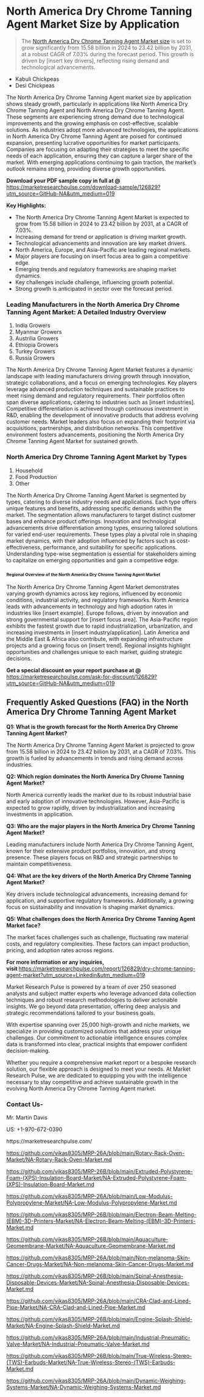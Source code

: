 <h1>North America Dry Chrome Tanning Agent Market&nbsp;Size by Application</h1><blockquote><p>The <a href="https://marketresearchpulse.com/download-sample/126829?utm_source=GitHub-NA&amp;utm_medium=019">North America Dry Chrome Tanning Agent Market size</a> is set to grow significantly from 15.58 billion in 2024 to 23.42 billion by 2031, at a robust CAGR of 7.03% during the forecast period. This growth is driven by [insert key drivers], reflecting rising demand and technological advancements.</p></blockquote><ul><li>Kabuli Chickpeas<li> Desi Chickpeas</li></ul><p>The North America Dry Chrome Tanning Agent market size by application shows steady growth, particularly in applications like North America Dry Chrome Tanning Agent and North America Dry Chrome Tanning Agent. These segments are experiencing strong demand due to technological improvements and the growing emphasis on cost-effective, scalable solutions. As industries adopt more advanced technologies, the applications in North America Dry Chrome Tanning Agent are poised for continued expansion, presenting lucrative opportunities for market participants. Companies are focusing on adapting their strategies to meet the specific needs of each application, ensuring they can capture a larger share of the market. With emerging applications continuing to gain traction, the market’s outlook remains strong, providing diverse growth opportunities.</p><p><strong>Download your PDF sample copy in full at @ </strong><a href="https://marketresearchpulse.com/download-sample/126829?utm_source=GitHub-NA&amp;utm_medium=019">https://marketresearchpulse.com/download-sample/126829?utm_source=GitHub-NA&amp;utm_medium=019</a></p><p><strong>Key Highlights: </strong></p><ul><li>The North America Dry Chrome Tanning Agent Market is expected to grow from 15.58 billion in 2024 to 23.42 billion by 2031, at a CAGR of 7.03%.</li><li>Increasing demand for trend or application is driving market growth.</li><li>Technological advancements and innovation are key market drivers.</li><li>North America, Europe, and Asia-Pacific are leading regional markets.</li><li>Major players are focusing on insert focus area to gain a competitive edge.</li><li>Emerging trends and regulatory frameworks are shaping market dynamics.</li><li>Key challenges include challenge, influencing growth potential.</li><li>Strong growth is anticipated in sector over the forecast period.</li></ul><h3>Leading Manufacturers in the North America Dry Chrome Tanning Agent Market: A Detailed Industry Overview</h3><ol><li>India Growers</li><li>Myanmar Growers</li><li>Austrilia Growers</li><li>Ethiopia Growers</li><li>Turkey Growers</li><li>Russia Growers</li></ol><div class="flex max-w-full flex-col flex-grow"><div class="min-h-8 text-message flex w-full flex-col items-end gap-2 whitespace-normal break-words [.text-message+&amp;]:mt-5" dir="auto" data-message-author-role="assistant" data-message-id="fd8432e4-4910-450d-b182-61b7bfb0a01f" data-message-model-slug="gpt-4o"><div class="flex w-full flex-col gap-1 empty:hidden first:pt-[3px]"><div class="markdown prose w-full break-words dark:prose-invert light"><p>The North America Dry Chrome Tanning Agent Market features a dynamic landscape with leading manufacturers driving growth through innovation, strategic collaborations, and a focus on emerging technologies. Key players leverage advanced production techniques and sustainable practices to meet rising demand and regulatory requirements. Their portfolios often span diverse applications, catering to industries such as [insert industries]. Competitive differentiation is achieved through continuous investment in R&amp;D, enabling the development of innovative products that address evolving customer needs. Market leaders also focus on expanding their footprint via acquisitions, partnerships, and distribution networks. This competitive environment fosters advancements, positioning the North America Dry Chrome Tanning Agent Market for sustained growth.</p></div></div></div></div><h3>North America Dry Chrome Tanning Agent Market by Types</h3><ol><li>Household<li> Food Production<li> Other</li></ol><div class="flex max-w-full flex-col flex-grow"><div class="min-h-8 text-message flex w-full flex-col items-end gap-2 whitespace-normal break-words [.text-message+&amp;]:mt-5" dir="auto" data-message-author-role="assistant" data-message-id="084470be-0bb7-4664-bddf-5156b4f41249" data-message-model-slug="gpt-4o-mini"><div class="flex w-full flex-col gap-1 empty:hidden first:pt-[3px]"><div class="markdown prose w-full break-words dark:prose-invert light"><p>The North America Dry Chrome Tanning Agent Market is segmented by types, catering to diverse industry needs and applications. Each type offers unique features and benefits, addressing specific demands within the market. The segmentation allows manufacturers to target distinct customer bases and enhance product offerings. Innovation and technological advancements drive differentiation among types, ensuring tailored solutions for varied end-user requirements. These types play a pivotal role in shaping market dynamics, with their adoption influenced by factors such as cost-effectiveness, performance, and suitability for specific applications. Understanding type-wise segmentation is essential for stakeholders aiming to capitalize on emerging opportunities and gain a competitive edge.</p></div></div></div></div><h3><span style="font-size: 11px;">Regional Overview of the North America Dry Chrome Tanning Agent Market</span></h3><div class="flex max-w-full flex-col flex-grow"><div class="min-h-8 text-message flex w-full flex-col items-end gap-2 whitespace-normal break-words [.text-message+&amp;]:mt-5" dir="auto" data-message-author-role="assistant" data-message-id="e9038762-ce64-4e30-91c9-9bd413514231" data-message-model-slug="gpt-4o-mini"><div class="flex w-full flex-col gap-1 empty:hidden first:pt-[3px]"><div class="markdown prose w-full break-words dark:prose-invert light"><p>The North America Dry Chrome Tanning Agent Market demonstrates varying growth dynamics across key regions, influenced by economic conditions, industrial activity, and regulatory frameworks. North America leads with advancements in technology and high adoption rates in industries like [insert example]. Europe follows, driven by innovation and strong governmental support for [insert focus area]. The Asia-Pacific region exhibits the fastest growth due to rapid industrialization, urbanization, and increasing investments in [insert industry/application]. Latin America and the Middle East &amp; Africa also contribute, with expanding infrastructure projects and a growing focus on [insert trend]. Regional insights highlight opportunities and challenges unique to each market, guiding strategic decisions.</p></div></div></div></div><p><strong>Get a special discount on your report purchase at @ </strong><a href="https://marketresearchpulse.com/ask-for-discount/126829?utm_source=GitHub-NA&amp;utm_medium=019">https://marketresearchpulse.com/ask-for-discount/126829?utm_source=GitHub-NA&amp;utm_medium=019</a></p><h2>Frequently Asked Questions (FAQ) in the North America Dry Chrome Tanning Agent Market</h2><p><strong>Q1: What is the growth forecast for the North America Dry Chrome Tanning Agent Market?</strong></p><p>The North America Dry Chrome Tanning Agent Market is projected to grow from 15.58 billion in 2024 to 23.42 billion by 2031, at a CAGR of 7.03%. This growth is fueled by advancements in trends and rising demand across industries.</p><p><strong>Q2: Which region dominates the North America Dry Chrome Tanning Agent Market?</strong></p><p>North America currently leads the market due to its robust industrial base and early adoption of innovative technologies. However, Asia-Pacific is expected to grow rapidly, driven by industrialization and increasing investments in application.</p><p><strong>Q3: Who are the major players in the North America Dry Chrome Tanning Agent Market?</strong></p><p>Leading manufacturers include North America Dry Chrome Tanning Agent, known for their extensive product portfolios, innovation, and strong presence. These players focus on R&amp;D and strategic partnerships to maintain competitiveness.</p><p><strong>Q4: What are the key drivers of the North America Dry Chrome Tanning Agent Market?</strong></p><p>Key drivers include technological advancements, increasing demand for application, and supportive regulatory frameworks. Additionally, a growing focus on sustainability and innovation is shaping market dynamics.</p><p><strong>Q5: What challenges does the North America Dry Chrome Tanning Agent Market face?</strong></p><p>The market faces challenges such as challenge, fluctuating raw material costs, and regulatory complexities. These factors can impact production, pricing, and adoption rates across regions.</p><p><strong>For more information or any inquiries, visit&nbsp;</strong><a href="https://marketresearchpulse.com/report/126829/dry-chrome-tanning-agent-market?utm_source=Linkedin&utm_medium=019">https://marketresearchpulse.com/report/126829/dry-chrome-tanning-agent-market?utm_source=Linkedin&utm_medium=019</a></p><p>Market Research Pulse is powered by a team of over 250 seasoned analysts and subject matter experts who leverage advanced data collection techniques and robust research methodologies to deliver actionable insights. We go beyond data presentation, offering deep analysis and strategic recommendations tailored to your business goals.</p><p>With expertise spanning over 25,000 high-growth and niche markets, we specialize in providing customized solutions that address your unique challenges. Our commitment to actionable intelligence ensures complex data is transformed into clear, practical insights that empower confident decision-making.</p><p>Whether you require a comprehensive market report or a bespoke research solution, our flexible approach is designed to meet your needs. At Market Research Pulse, we are dedicated to equipping you with the intelligence necessary to stay competitive and achieve sustainable growth in the evolving North America Dry Chrome Tanning Agent market.</p><h3><strong>Contact Us-</strong></h3><p>Mr. Martin Davis</p><p>US: +1-970-672-0390</p><p>https://marketresearchpulse.com/</p><p><a href="https://github.com/vikas8305/MRP-26A/blob/main/Rotary-Rack-Oven-Market/NA-Rotary-Rack-Oven-Market.md">https://github.com/vikas8305/MRP-26A/blob/main/Rotary-Rack-Oven-Market/NA-Rotary-Rack-Oven-Market.md</a></p><p><a href="https://github.com/vikas8305/MRP-26B/blob/main/Extruded-Polystyrene-Foam-(XPS)-Insulation-Board-Market/NA-Extruded-Polystyrene-Foam-(XPS)-Insulation-Board-Market.md">https://github.com/vikas8305/MRP-26B/blob/main/Extruded-Polystyrene-Foam-(XPS)-Insulation-Board-Market/NA-Extruded-Polystyrene-Foam-(XPS)-Insulation-Board-Market.md</a></p><p><a href="https://github.com/vikas8305/MRP-26A/blob/main/Low-Modulus-Polypropylene-Market/NA-Low-Modulus-Polypropylene-Market.md">https://github.com/vikas8305/MRP-26A/blob/main/Low-Modulus-Polypropylene-Market/NA-Low-Modulus-Polypropylene-Market.md</a></p><p><a href="https://github.com/vikas8305/MRP-26B/blob/main/Electron-Beam-Melting-(EBM)-3D-Printers-Market/NA-Electron-Beam-Melting-(EBM)-3D-Printers-Market.md">https://github.com/vikas8305/MRP-26B/blob/main/Electron-Beam-Melting-(EBM)-3D-Printers-Market/NA-Electron-Beam-Melting-(EBM)-3D-Printers-Market.md</a></p><p><a href="https://github.com/vikas8305/MRP-26B/blob/main/Aquaculture-Geomembrane-Market/NA-Aquaculture-Geomembrane-Market.md">https://github.com/vikas8305/MRP-26B/blob/main/Aquaculture-Geomembrane-Market/NA-Aquaculture-Geomembrane-Market.md</a></p><p><a href="https://github.com/vikas8305/MRP-26A/blob/main/Non-melanoma-Skin-Cancer-Drugs-Market/NA-Non-melanoma-Skin-Cancer-Drugs-Market.md">https://github.com/vikas8305/MRP-26A/blob/main/Non-melanoma-Skin-Cancer-Drugs-Market/NA-Non-melanoma-Skin-Cancer-Drugs-Market.md</a></p><p><a href="https://github.com/vikas8305/MRP-26B/blob/main/Spinal-Anesthesia-Disposable-Devices-Market/NA-Spinal-Anesthesia-Disposable-Devices-Market.md">https://github.com/vikas8305/MRP-26B/blob/main/Spinal-Anesthesia-Disposable-Devices-Market/NA-Spinal-Anesthesia-Disposable-Devices-Market.md</a></p><p><a href="https://github.com/vikas8305/MRP-26A/blob/main/CRA-Clad-and-Lined-Pipe-Market/NA-CRA-Clad-and-Lined-Pipe-Market.md">https://github.com/vikas8305/MRP-26A/blob/main/CRA-Clad-and-Lined-Pipe-Market/NA-CRA-Clad-and-Lined-Pipe-Market.md</a></p><p><a href="https://github.com/vikas8305/MRP-26B/blob/main/Engine-Splash-Shield-Market/NA-Engine-Splash-Shield-Market.md">https://github.com/vikas8305/MRP-26B/blob/main/Engine-Splash-Shield-Market/NA-Engine-Splash-Shield-Market.md</a></p><p><a href="https://github.com/vikas8305/MRP-26A/blob/main/Industrial-Pneumatic-Valve-Market/NA-Industrial-Pneumatic-Valve-Market.md">https://github.com/vikas8305/MRP-26A/blob/main/Industrial-Pneumatic-Valve-Market/NA-Industrial-Pneumatic-Valve-Market.md</a></p><p><a href="https://github.com/vikas8305/MRP-26B/blob/main/True-Wireless-Stereo-(TWS)-Earbuds-Market/NA-True-Wireless-Stereo-(TWS)-Earbuds-Market.md">https://github.com/vikas8305/MRP-26B/blob/main/True-Wireless-Stereo-(TWS)-Earbuds-Market/NA-True-Wireless-Stereo-(TWS)-Earbuds-Market.md</a></p><p><a href="https://github.com/vikas8305/MRP-26A/blob/main/Dynamic-Weighing-Systems-Market/NA-Dynamic-Weighing-Systems-Market.md">https://github.com/vikas8305/MRP-26A/blob/main/Dynamic-Weighing-Systems-Market/NA-Dynamic-Weighing-Systems-Market.md</a></p>
